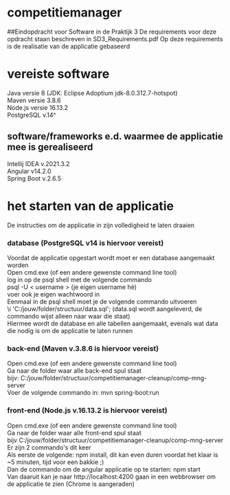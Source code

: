 # competitiemanager

##Eindopdracht voor Software in de Praktijk 3
De requirements voor deze opdracht staan beschreven in SD3_Requirements.pdf
Op deze requirements is de realisatie van de applicatie gebaseerd

# vereiste software
Java versie 8 (JDK: Eclipse Adoptium jdk-8.0.312.7-hotspot)<br />
Maven versie 3.8.6<br />
Node.js versie 16.13.2<br />
PostgreSQL v.14^<br />

## software/frameworks e.d. waarmee de applicatie mee is gerealiseerd
Intellij IDEA v.2021.3.2 <br />
Angular v14.2.0<br />
Spring Boot v.2.6.5<br />

# het starten van de applicatie
De instructies om de applicatie in zijn volledigheid te laten draaien

### database (PostgreSQL v14 is hiervoor vereist)
Voordat de applicatie opgestart wordt moet er een database aangemaakt worden<br />
Open cmd.exe (of een andere gewenste command line tool)<br />
log in op de psql shell met de volgende commando<br />
psql -U < username > (je eigen username hè)<br />
voer ook je eigen wachtwoord in<br />
Eenmaal in de psql shell moet je de volgende commando uitvoeren<br />
\i 'C:/jouw/folder/structuur/data.sql'; (data.sql wordt aangeleverd, de commando wijst alleen naar waar die staat)<br />
Hiermee wordt de database en alle tabellen aangemaakt, evenals wat data die nodig is om de applicatie te laten runnen<br />

### back-end (Maven v.3.8.6 is hiervoor vereist)
Open cmd.exe (of een andere gewenste command line tool)<br />
Ga naar de folder waar alle back-end spul staat<br />
bijv: C:/jouw/folder/structuur/competitiemanager-cleanup/comp-mng-server<br />
Voer de volgende commando in: mvn spring-boot:run<br />

### front-end (Node.js v.16.13.2 is hiervoor vereist)
Open cmd.exe (of een andere gewenste command line tool)<br />
Ga naar de folder waar alle front-end spul staat<br />
bijv C:/jouw/folder/structuur/competitiemanager-cleanup/comp-mng-server<br />
Er zijn 2 commando's dit keer<br />
Als eerste de volgende: npm install, dit kan even duren voordat het klaar is ~5 minuten, tijd voor een bakkie ;)<br />
Dan de commando om de angular applicatie op te starten: npm start<br />
Van daaruit kan je naar http://localhost:4200 gaan in een webbrowser om de applicatie te zien (Chrome is aangeraden)
